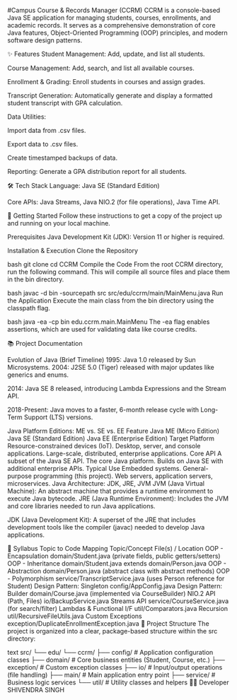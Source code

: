 #Campus Course & Records Manager (CCRM) CCRM is a console-based Java SE application for managing students, courses, enrollments, and academic records. It serves as a comprehensive demonstration of core Java features, Object-Oriented Programming (OOP) principles, and modern software design patterns.

✨ Features Student Management: Add, update, and list all students.

Course Management: Add, search, and list all available courses.

Enrollment & Grading: Enroll students in courses and assign grades.

Transcript Generation: Automatically generate and display a formatted student transcript with GPA calculation.

Data Utilities:

Import data from .csv files.

Export data to .csv files.

Create timestamped backups of data.

Reporting: Generate a GPA distribution report for all students.

🛠️ Tech Stack Language: Java SE (Standard Edition)

Core APIs: Java Streams, Java NIO.2 (for file operations), Java Time API.

🚀 Getting Started Follow these instructions to get a copy of the project up and running on your local machine.

Prerequisites Java Development Kit (JDK): Version 11 or higher is required.

Installation & Execution Clone the Repository

bash git clone cd CCRM Compile the Code From the root CCRM directory, run the following command. This will compile all source files and place them in the bin directory.

bash javac -d bin -sourcepath src src/edu/ccrm/main/MainMenu.java Run the Application Execute the main class from the bin directory using the classpath flag.

bash java -ea -cp bin edu.ccrm.main.MainMenu The -ea flag enables assertions, which are used for validating data like course credits.

📚 Project Documentation

Evolution of Java (Brief Timeline) 1995: Java 1.0 released by Sun Microsystems.
2004: J2SE 5.0 (Tiger) released with major updates like generics and enums.

2014: Java SE 8 released, introducing Lambda Expressions and the Stream API.

2018-Present: Java moves to a faster, 6-month release cycle with Long-Term Support (LTS) versions.

Java Platform Editions: ME vs. SE vs. EE Feature Java ME (Micro Edition) Java SE (Standard Edition) Java EE (Enterprise Edition) Target Platform Resource-constrained devices (IoT). Desktop, server, and console applications. Large-scale, distributed, enterprise applications. Core API A subset of the Java SE API. The core Java platform. Builds on Java SE with additional enterprise APIs. Typical Use Embedded systems. General-purpose programming (this project). Web servers, application servers, microservices.
Java Architecture: JDK, JRE, JVM JVM (Java Virtual Machine): An abstract machine that provides a runtime environment to execute Java bytecode.
JRE (Java Runtime Environment): Includes the JVM and core libraries needed to run Java applications.

JDK (Java Development Kit): A superset of the JRE that includes development tools like the compiler (javac) needed to develop Java applications.

🔧 Syllabus Topic to Code Mapping Topic/Concept File(s) / Location OOP - Encapsulation domain/Student.java (private fields, public getters/setters) OOP - Inheritance domain/Student.java extends domain/Person.java OOP - Abstraction domain/Person.java (abstract class with abstract methods) OOP - Polymorphism service/TranscriptService.java (uses Person reference for Student) Design Pattern: Singleton config/AppConfig.java Design Pattern: Builder domain/Course.java (implemented via CourseBuilder) NIO.2 API (Path, Files) io/BackupService.java Streams API service/CourseService.java (for search/filter) Lambdas & Functional I/F util/Comparators.java Recursion util/RecursiveFileUtils.java Custom Exceptions exception/DuplicateEnrollmentException.java 📂 Project Structure The project is organized into a clear, package-based structure within the src directory:

text src/ └── edu/ └── ccrm/ ├── config/ # Application configuration classes ├── domain/ # Core business entities (Student, Course, etc.) ├── exception/ # Custom exception classes ├── io/ # Input/output operations (file handling) ├── main/ # Main application entry point ├── service/ # Business logic services └── util/ # Utility classes and helpers 👨‍💻 Developer SHIVENDRA SINGH
